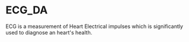 # ECG_DA
ECG is a measurement of Heart Electrical impulses which is significantly used to diagnose an heart's health.
